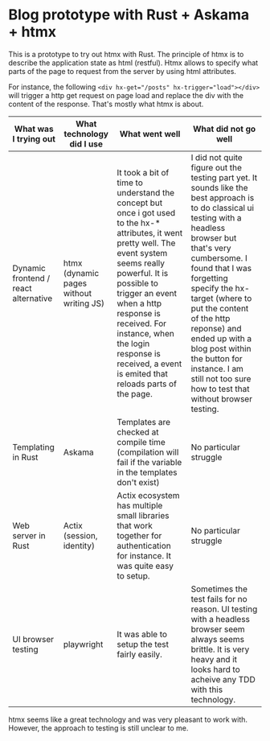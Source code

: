 # Blog prototype with Rust + Askama + htmx
This is a prototype to try out htmx with Rust. The principle of htmx is to describe the application state as html (restful). Htmx allows to specify what parts of the page to request from the server by using html attributes.

For instance, the following `<div hx-get="/posts" hx-trigger="load"></div>` will trigger a http get request on page load and replace the div with the content of the response. That's mostly what htmx is about.

| What was I trying out                | What technology did I use               | What went well                                                                                                                                                                                                                                                                                                                     | What did not go well                                                                                                                                                                                                                                                                                                                                                                                   |
| ------------------------------------ | --------------------------------------- | ---------------------------------------------------------------------------------------------------------------------------------------------------------------------------------------------------------------------------------------------------------------------------------------------------------------------------------- | ------------------------------------------------------------------------------------------------------------------------------------------------------------------------------------------------------------------------------------------------------------------------------------------------------------------------------------------------------------------------------------------------------ |
| Dynamic frontend / react alternative | htmx (dynamic pages without writing JS) | It took a bit of time to understand the concept but once i got used to the hx-* attributes, it went pretty well. The event system seems really powerful. It is possible to trigger an event when a http response is received. For instance, when the login response is received, a event is emited that reloads parts of the page. | I did not quite figure out the testing part yet. It sounds like the best approach is to do classical ui testing with a headless browser but that's very cumbersome. I found that I was forgetting specify the hx-target (where to put the content of the http reponse) and ended up with a blog post within the button for instance. I am still not too sure how to test that without browser testing. |
| Templating in Rust                   | Askama                                  | Templates are checked at compile time (compilation will fail if the variable in the templates don't exist)                                                                                                                                                                                                                         | No particular struggle                                                                                                                                                                                                                                                                                                                                                                                 |
| Web server in Rust                   | Actix (session, identity)               | Actix ecosystem has multiple small libraries that work together for authentication for instance. It was quite easy to setup.                                                                                                                                                                                                       | No particular struggle                                                                                                                                                                                                                                                                                                                                                                                 |
| UI browser testing                   | playwright                              | It was able to setup the test fairly easily.                                                                                                                                                                                                                                                                                       | Sometimes the test fails for no reason. UI testing with a headless browser seem always seems brittle. It is very heavy and it looks hard to acheive any TDD with this technology.                                                                                                                                                                                                                      |

htmx seems like a great technology and was very pleasant to work with. However, the approach to testing is still unclear to me.